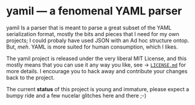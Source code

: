 yamil — a fenomenal YAML parser
===============================

yamil Is a parser that is meant to parse a great subset of the YAML serialization format, mostly the bits and pieces that I need for my own projects; I could probaly have used JSON with an Ad hoc structure ontop.
But, *meh*. YAML is more suited for human consumption, which I likes.

The yamil project is released under the very liberal MIT License, and this mostly means that you can use it any way you like, see → [`LICENSE.md`][lic] for more details. I encourage you to hack away and contribute your changes back to the project.

The current **status** of this project is young and immature, please expect a bumpy ride and a few nucelar glitches here and there ;-)

  [lic]: https://github.com/knarf-se/yamil/blob/devel/LICENSE.md
